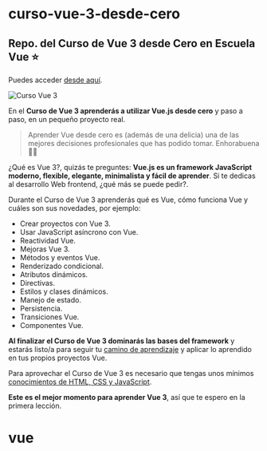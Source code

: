 # curso-vue-3-desde-cero
Repo. del Curso de Vue 3 desde Cero en Escuela Vue ⭐️
---

Puedes acceder [desde aquí](https://www.escuelavue.es/cursos/curso-vue-3-desde-cero/).

![Curso Vue 3](https://a.storyblok.com/f/87002/1280x720/18667defa9/curso-vue-3-desde-cero.jpg)

En el **Curso de Vue 3 aprenderás a utilizar Vue.js desde cero** y paso a paso, en un pequeño proyecto real.

> Aprender Vue desde cero es (además de una delicia) una de las mejores decisiones profesionales que has podido tomar. Enhorabuena 👏🏻

¿Qué es Vue 3?, quizás te preguntes: **Vue.js es un framework JavaScript moderno, flexible, elegante, minimalista y fácil de aprender**. Si te dedicas al desarrollo Web frontend, ¿qué más se puede pedir?.

Durante el Curso de Vue 3 aprenderás qué es Vue, cómo funciona Vue y cuáles son sus novedades, por ejemplo:

* Crear proyectos con Vue 3.
* Usar JavaScript asíncrono con Vue.
* Reactividad Vue.
* Mejoras Vue 3.
* Métodos y eventos Vue.
* Renderizado condicional.
* Atributos dinámicos.
* Directivas.
* Estilos y clases dinámicos.
* Manejo de estado.
* Persistencia.
* Transiciones Vue.
* Componentes Vue.

**Al finalizar el Curso de Vue 3 dominarás las bases del framework** y estarás listo/a para seguir tu [camino de aprendizaje](/como-aprender-vue/) y aplicar lo aprendido en tus propios proyectos Vue.

Para aprovechar el Curso de Vue 3 es necesario que tengas unos mínimos [conocimientos de HTML, CSS y JavaScript](/como-aprender-vue/).

**Este es el mejor momento para aprender Vue 3**, así que te espero en la primera lección.
# vue
